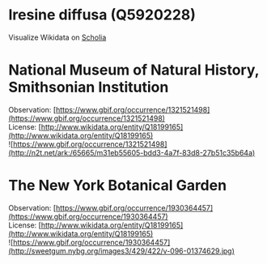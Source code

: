 
Iresine diffusa (Q5920228)
==========================
  
Visualize Wikidata on [Scholia](https://scholia.toolforge.org/taxon/Q5920228)
# National Museum of Natural History, Smithsonian Institution
  
Observation: [https://www.gbif.org/occurrence/1321521498](https://www.gbif.org/occurrence/1321521498)  
License: [http://www.wikidata.org/entity/Q18199165](http://www.wikidata.org/entity/Q18199165)  
![https://www.gbif.org/occurrence/1321521498](http://n2t.net/ark:/65665/m31eb55605-bdd3-4a7f-83d8-27b51c35b64a)
# The New York Botanical Garden
  
Observation: [https://www.gbif.org/occurrence/1930364457](https://www.gbif.org/occurrence/1930364457)  
License: [http://www.wikidata.org/entity/Q18199165](http://www.wikidata.org/entity/Q18199165)  
![https://www.gbif.org/occurrence/1930364457](http://sweetgum.nybg.org/images3/429/422/v-096-01374629.jpg)